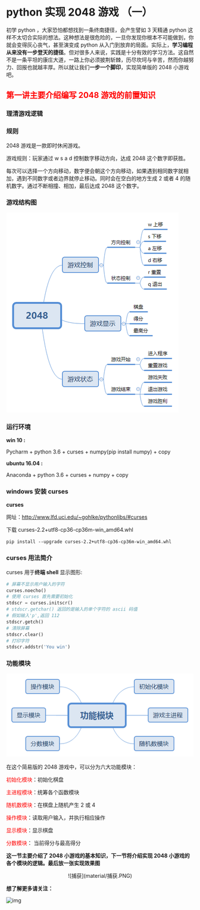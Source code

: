 # python 实现 2048 游戏 （一）

初学 python ，大家恐怕都想找到一条终南捷径，会产生譬如 3 天精通 python 这样不太切合实际的想法。这种想法是很危险的，一旦你发现你根本不可能做到，你就会变得灰心丧气，甚至演变成 python 从入门到放弃的局面。实际上，**学习编程从来没有一步登天的捷径**。但对很多人来说，实践是十分有效的学习方法。这自然不是一条平坦的康庄大道，一路上你必须披荆斩棘，历尽坎坷与辛苦，然而你越努力、回报也就越丰厚。所以就让我们**一步一个脚印**，实现简单版的 2048 小游戏吧。

## **<span style="color: red">第一讲主要介绍编写 2048 游戏的前置知识</span>**

### 理清游戏逻辑

### 规则

2048 游戏是一款即时休闲游戏。

游戏规则：玩家通过 w s a d 控制数字移动方向，达成 2048 这个数字即获胜。

每次可以选择一个方向移动，数字便会朝这个方向移动，如果遇到相同数字就相加，遇到不同数字或者边界就停止移动。同时会在空白的地方生成 2 或者 4 的随机数字。通过不断相撞、相加，最后达成 2048 这个数字。

### 游戏结构图

![2048](material/2048.png)

### 运行环境

**win 10 :**

Pycharm + python 3.6 + curses + numpy(pip install numpy) + copy

**ubuntu 16.04 :**

Anaconda + python 3.6 + curses + numpy + copy

### windows 安装 curses

**curses**

网址：http://www.lfd.uci.edu/~gohlke/pythonlibs/#curses

下载  curses-2.2+utf8-cp36-cp36m-win_amd64.whl

```shell
pip install --upgrade curses-2.2+utf8-cp36-cp36m-win_amd64.whl
```

### curses 用法简介

curses 用于**终端 shell** 显示图形:

```python
# 屏幕不显示用户输入的字符
curses.noecho()
# 使用 curses 首先需要初始化
stdscr = curses.initscr()
# stdscr.getchar() 返回的是输入的单个字符的 ascii 码值
# 假如输入'p',返回 112
stdscr.getch()
# 清除屏幕
stdscr.clear()
# 打印字符
stdscr.addstr('You win')
```

### 功能模块



![功能模块](material/功能模块.png)

在这个简易版的 2048 游戏中，可以分为六大功能模块：

<span style="color: red">初始化模块</span>：初始化棋盘

<span style="color: red">主进程模块</span>：统筹各个函数模块

<span style="color: red">随机数模块</span>：在棋盘上随机产生 2 或 4

<span style="color: red">操作模块</span>：读取用户输入，并执行相应操作

<span style="color: red">显示模块</span>：显示棋盘

<span style="color: red">分数模块</span>： 当前得分与最高得分

**这一节主要介绍了 2048 小游戏的基本知识，下一节将介绍实现 2048 小游戏的各个模块的逻辑。最后放一张实现效果图**

<center>
![捕获](material/捕获.PNG) </center>

<canter> **想了解更多请关注：** </center>

![img](https://mmbiz.qpic.cn/mmbiz_jpg/MnCc8lk8Gyv2n5rxvFGML9PqF5Oh91wIMOXInU0L4eYVauRJEP9qaJkHLQs3FmaPrALUzVN9I9pug08IeS1ic6w/640)
